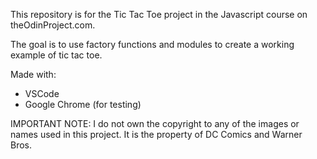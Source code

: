 This repository is for the Tic Tac Toe project in the Javascript course on theOdinProject.com.

The goal is to use factory functions and modules to create a working example of tic tac toe.

Made with:

- VSCode
- Google Chrome (for testing)

IMPORTANT NOTE: I do not own the copyright to any of the images or names used in this project. It is the property of DC Comics and Warner Bros.